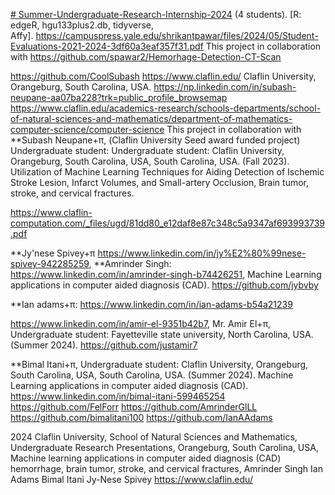 [# Summer-Undergraduate-Research-Internship-2024](https://pawar1550.wixsite.com/claflin-courses/copy-of-biomedical-biomaterials-inter-1) (4 students). [R: edgeR, hgu133plus2.db, tidyverse, Affy]. https://campuspress.yale.edu/shrikantpawar/files/2024/05/Student-Evaluations-2021-2024-3df60a3eaf357f31.pdf
This project in collaboration with https://github.com/spawar2/Hemorhage-Detection-CT-Scan 

https://github.com/CoolSubash
https://www.claflin.edu/ Claflin University, Orangeburg, South Carolina, USA.
https://np.linkedin.com/in/subash-neupane-aa07ba228?trk=public_profile_browsemap
https://www.claflin.edu/academics-research/schools-departments/school-of-natural-sciences-and-mathematics/department-of-mathematics-computer-science/computer-science
This project in collaboration with **Subash Neupane+π, (Claflin University Seed award funded project) Undergraduate student: Undergraduate student: Claflin University, Orangeburg, South Carolina, USA, South Carolina, USA. (Fall 2023). Utilization of Machine Learning Techniques for Aiding Detection of Ischemic Stroke Lesion, Infarct Volumes, and Small-artery Occlusion, Brain tumor, stroke, and cervical fractures.

https://www.claflin-computation.com/_files/ugd/81dd80_e12daf8e87c348c5a9347af693993739.pdf

**Jy'nese Spivey+π https://www.linkedin.com/in/jy%E2%80%99nese-spivey-942285259, **Amrinder Singh: https://www.linkedin.com/in/amrinder-singh-b74426251, Machine Learning applications in computer aided diagnosis (CAD). https://github.com/jybvby

**Ian adams+π: https://www.linkedin.com/in/ian-adams-b54a21239 

https://www.linkedin.com/in/amir-el-9351b42b7, Mr. Amir El+π, Undergraduate student: Fayetteville state university, North Carolina, USA. (Summer 2024). https://github.com/justamir7

**Bimal Itani+π, Undergraduate student: Claflin University, Orangeburg, South Carolina, USA, South Carolina, USA. (Summer 2024). Machine Learning applications in computer aided diagnosis (CAD).
https://www.linkedin.com/in/bimal-itani-599465254
https://github.com/FelForr
https://github.com/AmrinderGlLL
https://github.com/bimalitani100
https://github.com/IanAAdams

2024 Claflin University, School of Natural Sciences and Mathematics,  Undergraduate Research Presentations, Orangeburg, South Carolina, USA,  Machine learning applications in computer aided diagnosis (CAD) hemorrhage, brain tumor, stroke, and cervical fractures, Amrinder Singh Ian Adams Bimal Itani Jy-Nese Spivey https://www.claflin.edu/
